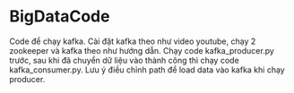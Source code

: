 # BigDataCode
Code để chạy kafka.
Cài đặt kafka theo như video youtube, chạy 2 zookeeper và kafka theo như hướng dẫn. Chạy code kafka_producer.py trước, sau khi đã chuyển dữ liệu vào thành công thì chạy code kafka_consumer.py. Lưu ý điều chỉnh path để load data vào kafka khi chạy producer.
